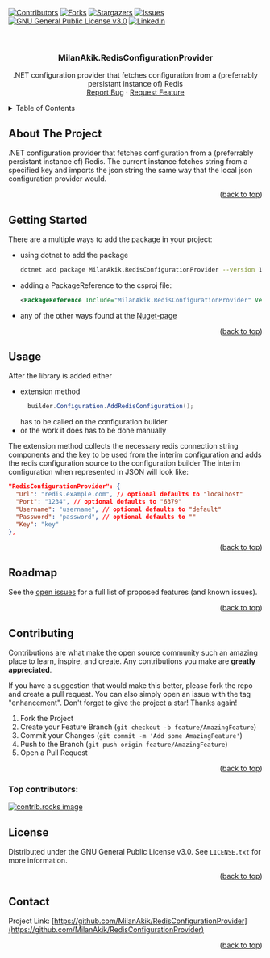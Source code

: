 <a id="readme-top"></a>

[![Contributors][contributors-shield]][contributors-url]
[![Forks][forks-shield]][forks-url]
[![Stargazers][stars-shield]][stars-url]
[![Issues][issues-shield]][issues-url]
[![GNU General Public License v3.0][license-shield]][license-url]
[![LinkedIn][linkedin-shield]][linkedin-url]



<!-- PROJECT LOGO -->
<br />
<div align="center">
  <!-- <a href="https://github.com/MilanAkik/RedisConfigurationProvider">
    <img src="images/logo.png" alt="Logo" width="80" height="80">
  </a> -->

<h3 align="center">MilanAkik.RedisConfigurationProvider</h3>

  <p align="center">
    .NET configuration provider that fetches configuration from a (preferrably persistant instance of) Redis
    <br />
    <!-- <a href="https://github.com/MilanAkik/RedisConfigurationProvider"><strong>Explore the docs »</strong></a>
    <br />
    <br />
    <a href="https://github.com/MilanAkik/RedisConfigurationProvider">View Demo</a>
    &middot; -->
    <a href="https://github.com/MilanAkik/RedisConfigurationProvider/issues/new?labels=bug&template=bug-report---.md">Report Bug</a>
    &middot;
    <a href="https://github.com/MilanAkik/RedisConfigurationProvider/issues/new?labels=enhancement&template=feature-request---.md">Request Feature</a>
  </p>
</div>



<!-- TABLE OF CONTENTS -->
<details>
  <summary>Table of Contents</summary>
  <ol>
    <li>
      <a href="#about-the-project">About The Project</a>
      <!-- <ul>
        <li><a href="#built-with">Built With</a></li>
      </ul> -->
    </li>
    <li>
      <a href="#getting-started">Getting Started</a>
      <!-- <ul>
        <li><a href="#prerequisites">Prerequisites</a></li>
        <li><a href="#installation">Installation</a></li>
      </ul> -->
    </li>
    <li><a href="#usage">Usage</a></li>
    <li><a href="#roadmap">Roadmap</a></li>
    <li><a href="#contributing">Contributing</a></li>
    <li><a href="#license">License</a></li>
    <li><a href="#contact">Contact</a></li>
    <!-- <li><a href="#acknowledgments">Acknowledgments</a></li> -->
  </ol>
</details>



<!-- ABOUT THE PROJECT -->
## About The Project

<!-- [![Product Name Screen Shot][product-screenshot]](https://example.com) -->

.NET configuration provider that fetches configuration from a (preferrably persistant instance of) Redis. The current instance fetches string from a specified key and imports the json string the same way that the local json configuration provider would.
<!-- Here's a blank template to get started. To avoid retyping too much info, do a search and replace with your text editor for the following: `MilanAkik`, `RedisConfigurationProvider`, `twitter_handle`, `milan-akik`, `email_client`, `email`, `MilanAkik.RedisConfigurationProvider`, `.NET configuration provider that fetches configuration from a (preferrably persistant instance of) Redis`, `GNU General Public License v3.0` -->

<p align="right">(<a href="#readme-top">back to top</a>)</p>



<!-- ### Built With

* [![Next][Next.js]][Next-url]
* [![React][React.js]][React-url]
* [![Vue][Vue.js]][Vue-url]
* [![Angular][Angular.io]][Angular-url]
* [![Svelte][Svelte.dev]][Svelte-url]
* [![Laravel][Laravel.com]][Laravel-url]
* [![Bootstrap][Bootstrap.com]][Bootstrap-url]
* [![JQuery][JQuery.com]][JQuery-url]

<p align="right">(<a href="#readme-top">back to top</a>)</p> -->



<!-- GETTING STARTED -->
## Getting Started

There are a multiple ways to add the package in your project:
* using dotnet to add the package
  ```sh
  dotnet add package MilanAkik.RedisConfigurationProvider --version 1.0.0
  ```
* adding a PackageReference to the csproj file:
  ```xml
  <PackageReference Include="MilanAkik.RedisConfigurationProvider" Version="1.0.0" />
  ```
* any of the other ways found at the [Nuget-page]

<p align="right">(<a href="#readme-top">back to top</a>)</p>



<!-- USAGE EXAMPLES -->
## Usage

After the library is added either
* extension method 
  ```c#
    builder.Configuration.AddRedisConfiguration();
  ```
  has to be called on the configuration builder
* or the work it does has to be done manually

The extension method collects the necessary redis connection string components and the key to be used from the interim configuration and adds the redis configuration source to the configuration builder
The interim configuration when represented in JSON will look like:
```json
"RedisConfigurationProvider": {
  "Url": "redis.example.com", // optional defaults to "localhost"
  "Port": "1234", // optional defaults to "6379"
  "Username": "username", // optional defaults to "default"
  "Password": "password", // optional defaults to ""
  "Key": "key"
},
```

<p align="right">(<a href="#readme-top">back to top</a>)</p>



<!-- ROADMAP -->
## Roadmap

<!-- - [ ] Feature 1
- [ ] Feature 2
- [ ] Feature 3
    - [ ] Nested Feature -->

See the [open issues](https://github.com/MilanAkik/RedisConfigurationProvider/issues) for a full list of proposed features (and known issues).

<p align="right">(<a href="#readme-top">back to top</a>)</p>



<!-- CONTRIBUTING -->
## Contributing

Contributions are what make the open source community such an amazing place to learn, inspire, and create. Any contributions you make are **greatly appreciated**.

If you have a suggestion that would make this better, please fork the repo and create a pull request. You can also simply open an issue with the tag "enhancement".
Don't forget to give the project a star! Thanks again!

1. Fork the Project
2. Create your Feature Branch (`git checkout -b feature/AmazingFeature`)
3. Commit your Changes (`git commit -m 'Add some AmazingFeature'`)
4. Push to the Branch (`git push origin feature/AmazingFeature`)
5. Open a Pull Request

<p align="right">(<a href="#readme-top">back to top</a>)</p>

### Top contributors:

<a href="https://github.com/MilanAkik/RedisConfigurationProvider/graphs/contributors">
  <img src="https://contrib.rocks/image?repo=MilanAkik/RedisConfigurationProvider" alt="contrib.rocks image" />
</a>



<!-- LICENSE -->
## License

Distributed under the GNU General Public License v3.0. See `LICENSE.txt` for more information.

<p align="right">(<a href="#readme-top">back to top</a>)</p>



<!-- CONTACT -->
## Contact

<!-- Your Name - [@twitter_handle](https://twitter.com/twitter_handle) - email@email_client.com -->

Project Link: [https://github.com/MilanAkik/RedisConfigurationProvider](https://github.com/MilanAkik/RedisConfigurationProvider)

<p align="right">(<a href="#readme-top">back to top</a>)</p>



<!-- ACKNOWLEDGMENTS -->
<!-- ## Acknowledgments

* []()
* []()
* []()

<p align="right">(<a href="#readme-top">back to top</a>)</p> -->



<!-- MARKDOWN LINKS & IMAGES -->
<!-- https://www.markdownguide.org/basic-syntax/#reference-style-links -->
[contributors-shield]: https://img.shields.io/github/contributors/MilanAkik/RedisConfigurationProvider.svg?style=for-the-badge
[contributors-url]: https://github.com/MilanAkik/RedisConfigurationProvider/graphs/contributors
[forks-shield]: https://img.shields.io/github/forks/MilanAkik/RedisConfigurationProvider.svg?style=for-the-badge
[forks-url]: https://github.com/MilanAkik/RedisConfigurationProvider/network/members
[stars-shield]: https://img.shields.io/github/stars/MilanAkik/RedisConfigurationProvider.svg?style=for-the-badge
[stars-url]: https://github.com/MilanAkik/RedisConfigurationProvider/stargazers
[issues-shield]: https://img.shields.io/github/issues/MilanAkik/RedisConfigurationProvider.svg?style=for-the-badge
[issues-url]: https://github.com/MilanAkik/RedisConfigurationProvider/issues
[license-shield]: https://img.shields.io/github/license/MilanAkik/RedisConfigurationProvider.svg?style=for-the-badge
[license-url]: https://github.com/MilanAkik/RedisConfigurationProvider/blob/master/LICENSE.txt
[linkedin-shield]: https://img.shields.io/badge/-LinkedIn-black.svg?style=for-the-badge&logo=linkedin&colorB=555
[linkedin-url]: https://linkedin.com/in/milan-akik
[Nuget-page]: https://www.nuget.org/packages/MilanAkik.RedisConfigurationProvider
[product-screenshot]: images/screenshot.png
<!-- [Next.js]: https://img.shields.io/badge/next.js-000000?style=for-the-badge&logo=nextdotjs&logoColor=white
[Next-url]: https://nextjs.org/
[React.js]: https://img.shields.io/badge/React-20232A?style=for-the-badge&logo=react&logoColor=61DAFB
[React-url]: https://reactjs.org/
[Vue.js]: https://img.shields.io/badge/Vue.js-35495E?style=for-the-badge&logo=vuedotjs&logoColor=4FC08D
[Vue-url]: https://vuejs.org/
[Angular.io]: https://img.shields.io/badge/Angular-DD0031?style=for-the-badge&logo=angular&logoColor=white
[Angular-url]: https://angular.io/
[Svelte.dev]: https://img.shields.io/badge/Svelte-4A4A55?style=for-the-badge&logo=svelte&logoColor=FF3E00
[Svelte-url]: https://svelte.dev/
[Laravel.com]: https://img.shields.io/badge/Laravel-FF2D20?style=for-the-badge&logo=laravel&logoColor=white
[Laravel-url]: https://laravel.com
[Bootstrap.com]: https://img.shields.io/badge/Bootstrap-563D7C?style=for-the-badge&logo=bootstrap&logoColor=white
[Bootstrap-url]: https://getbootstrap.com
[JQuery.com]: https://img.shields.io/badge/jQuery-0769AD?style=for-the-badge&logo=jquery&logoColor=white
[JQuery-url]: https://jquery.com  -->